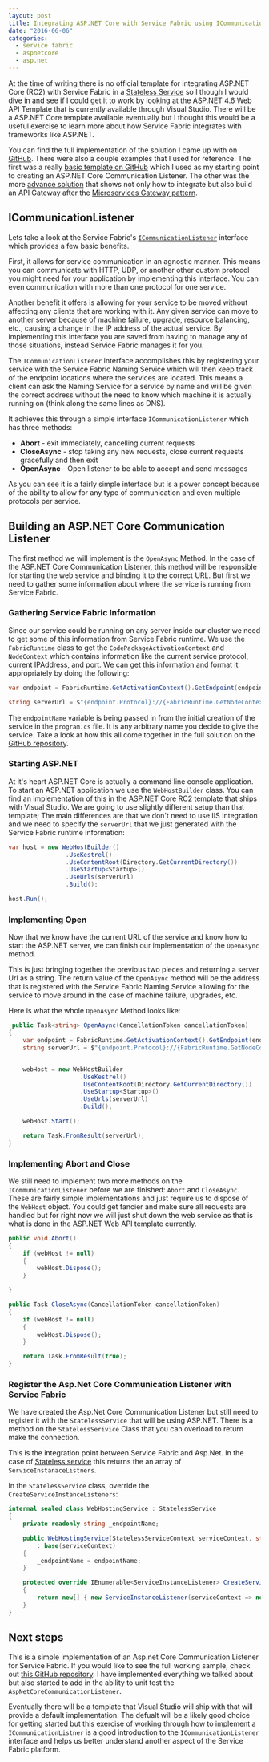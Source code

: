 ```yaml
---
layout: post
title: Integrating ASP.NET Core with Service Fabric using ICommunicationListener
date: "2016-06-06"
categories:
  - service fabric
  - aspnetcore
  - asp.net
---
```


At the time of writing there is no official template for integrating ASP.NET Core (RC2) with Service Fabric in a [Stateless Service](/posts/Service-Fabric-Service-Types/) so I though I would dive in and see if I could get it to work by looking at the ASP.NET 4.6 Web API Template that is currently available through Visual Studio.  There will be a ASP.NET Core template available eventually but I thought this would be a useful exercise to learn more about how Service Fabric integrates with frameworks like ASP.NET.  

You can find the full implementation of the solution I came up with on [GitHub](https://github.com/jsturtevant/AspNetCoreTemplates).  There were also a couple examples that I used for reference.  The first was a really [basic template on GitHub](https://github.com/weidazhao/AspNetCoreTemplates) which I used as my starting point to creating an ASP.NET Core Communication Listener.  The other was the more [advance solution](https://github.com/weidazhao/Hosting) that shows not only how to integrate but also build an API Gateway after the [Microservices Gateway pattern](http://microservices.io/patterns/apigateway.html).

## ICommunicationListener
Lets take a look at the Service Fabric's [```ICommunicationListener```](https://msdn.microsoft.com/en-us/library/microsoft.servicefabric.services.communication.runtime.icommunicationlistener.aspx?f=255&MSPPError=-2147217396) interface which provides a few basic benefits.

First, it allows for service communication in an agnostic manner.  This means you can communicate with HTTP, UDP, or another other custom protocol you might need for your application by implementing this interface.  You can even communication with more than one protocol for one service.

Another benefit it offers is allowing for your service to be moved without affecting any clients that are working with it.  Any given service can move to another server because of machine failure, upgrade, resource balancing, etc., causing a change in the IP address of the actual service. By implementing this interface you are saved from having to manage any of those situations, instead Service Fabric manages it for you.  

The ```ICommunicationListener``` interface accomplishes this by registering your service with the Service Fabric Naming Service which will then keep track of the endpoint locations where the services are located.  This means a client can ask the Naming Service for a service by name and will be given the correct address without the need to know which machine it is actually running on (think along the same lines as DNS).  

It achieves this through a simple interface ```ICommunicationListener``` which has three methods:

- **Abort** - exit immediately, cancelling current requests
- **CloseAsync** - stop taking any new requests, close current requests gracefully and then exit
- **OpenAsync** - Open listener to be able to accept and send messages

As you can see it is a fairly simple interface but is a power concept because of the ability to allow for any type of communication and even multiple protocols per service.

## Building an ASP.NET Core Communication Listener
The first method we will implement is the ```OpenAsync``` Method.  In the case of the ASP.NET Core Communication Listener, this method will be responsible for starting the web service and binding it to the correct URL.  But first we need to gather some information about where the service is running from Service Fabric.

### Gathering Service Fabric Information
Since our service could be running on any server inside our cluster we need to get some of this information from Service Fabric runtime.  We use the ```FabricRuntime``` class to get the ```CodePackageActivationContext``` and ```NodeContext``` which contains information like the current service protocol, current IPAddress, and port.  We can get this information and format it appropriately by doing the following:

```csharp
var endpoint = FabricRuntime.GetActivationContext().GetEndpoint(endpointName);

string serverUrl = $"{endpoint.Protocol}://{FabricRuntime.GetNodeContext().IPAddressOrFQDN}:{endpoint.Port}";
```

The ```endpointName``` variable is being passed in from the initial creation of the service in the ```program.cs``` file.  It is any arbitrary name you decide to give the service.  Take a look at how this all come together in the full solution on the [GitHub repository](https://github.com/jsturtevant/AspNetCoreTemplates). 

### Starting ASP.NET 
At it's heart ASP.NET Core is actually a command line console application.  To start an ASP.NET application we use the ```WebHostBuilder``` class.  You can find an implementation of this in the ASP.NET Core RC2 template that ships with Visual Studio.   We are going to use slightly different setup than that template; The main differences are that we don't need to use IIS Integration and we need to specify the ```serverUrl``` that we just generated with the Service Fabric runtime information:

```csharp 
var host = new WebHostBuilder()
                .UseKestrel()
                .UseContentRoot(Directory.GetCurrentDirectory())
                .UseStartup<Startup>()
                .UseUrls(serverUrl)
                .Build();

host.Run();
```

### Implementing Open
Now that we know have the current URL of the service and know how to start the ASP.NET server, we can finish our implementation of the ```OpenAsync``` method.  

This is just bringing together the previous two pieces and returning a server Url as a string.  The return value of the ```OpenAsync``` method will be the address that is registered with the Service Fabric Naming Service allowing for the service to move around in the case of machine failure, upgrades, etc.

Here is what the whole ```OpenAsync``` Method looks like:

```csharp
 public Task<string> OpenAsync(CancellationToken cancellationToken)
{
    var endpoint = FabricRuntime.GetActivationContext().GetEndpoint(endpointName);
    string serverUrl = $"{endpoint.Protocol}://{FabricRuntime.GetNodeContext().IPAddressOrFQDN}:{endpoint.Port}";


    webHost = new WebHostBuilder
                    .UseKestrel()
                    .UseContentRoot(Directory.GetCurrentDirectory())
                    .UseStartup<Startup>()
                    .UseUrls(serverUrl)
                    .Build();

    webHost.Start();

    return Task.FromResult(serverUrl);
}
```

### Implementing Abort and Close
We still need to implement two more methods on the ```ICommunicationListener```   before we are finished: ```Abort``` and ```CloseAsync```.  These are fairly simple implementations and just require us to dispose of the ```WebHost``` object. You could get fancier and make sure all requests are handled but for right now we will just shut down the web service as that is what is done in the ASP.NET Web API template currently.

```csharp
public void Abort()
{
    if (webHost != null)
    {
        webHost.Dispose();
    }

}

public Task CloseAsync(CancellationToken cancellationToken)
{
    if (webHost != null)
    {
        webHost.Dispose();
    }

    return Task.FromResult(true);
}
```


### Register the Asp.Net Core Communication Listener with Service Fabric
We have created the Asp.Net Core Communication Listener but still need to register it with the ```StatelessService``` that will be using ASP.NET.  There is a method on the ```StatelessSerivice``` Class that you can overload to return make the connection.  

This is the integration point between Service Fabric and Asp.Net.  In the case of [Stateless service](/posts/Service-Fabric-Service-Types/) this returns the an array of ```ServiceInstanaceListners```. 

In the ```StatelessService``` class, override the ```CreateServiceInstanceListeners```:

```csharp
internal sealed class WebHostingService : StatelessService
{
    private readonly string _endpointName;

    public WebHostingService(StatelessServiceContext serviceContext, string endpointName)
        : base(serviceContext)
    {
        _endpointName = endpointName;
    }

    protected override IEnumerable<ServiceInstanceListener> CreateServiceInstanceListeners()
    {
        return new[] { new ServiceInstanceListener(serviceContext => new AspnetCoreCommunicationListener(_endpointName)) };
    }
}

````

## Next steps   
This is a simple implementation of an Asp.net Core Communication Listener for Service Fabric.   If you would like to see the full working sample, check out [this GitHub repository](https://github.com/jsturtevant/AspNetCoreTemplates).  I have implemented everything we talked about but also started to add in the ability to unit test the ```AspNetCoreCommunicationListener```. 

Eventually there will be a template that Visual Studio will ship with that will provide a default implementation.  The defualt will be a likely good choice for getting started but this exercise of working through how to implement a ```ICommunicationListner``` is a good introduction to the ```ICommunicationListener``` interface and helps us better understand another aspect of the Service Fabric platform.
